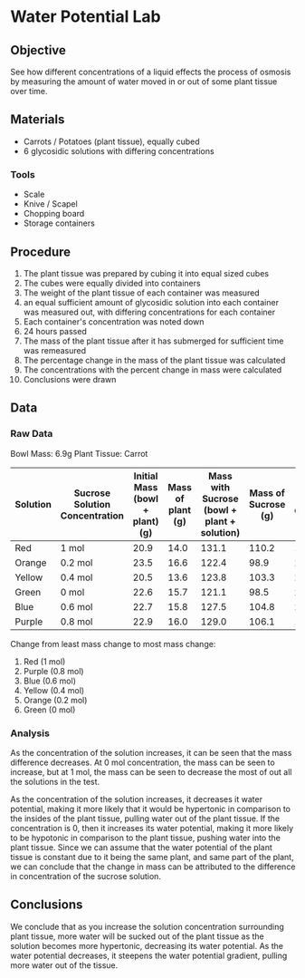 # Water Potential Lab
## Objective
See how different concentrations of a liquid effects the process of osmosis by measuring the amount of water moved in or out of some plant tissue over time.

## Materials
- Carrots / Potatoes (plant tissue), equally cubed
- 6 glycosidic solutions with differing concentrations

### Tools
- Scale
- Knive / Scapel
- Chopping board
- Storage containers

## Procedure
1. The plant tissue was prepared by cubing it into equal sized cubes
2. The cubes were equally divided into containers
3. The weight of the plant tissue of each container was measured
4. an equal sufficient amount of glycosidic solution into each container was measured out, with differing concentrations for each container
5. Each container's concentration was noted down
6. 24 hours passed
7. The mass of the plant tissue after it has submerged for sufficient time was remeasured
8. The percentage change in the mass of the plant tissue was calculated
9. The concentrations with the percent change in mass were calculated
10. Conclusions were drawn

## Data
### Raw Data

Bowl Mass: 6.9g
Plant Tissue: Carrot

| Solution | Sucrose Solution Concentration | Initial Mass (bowl + plant) (g) | Mass of plant (g) | Mass with Sucrose (bowl + plant + solution) | Mass of Sucrose (g) | Mass after diffusion (g) | Mass Difference | % change      |
| -------- | ------------------------------ | ------------------------------- | ----------------- | ------------------------------------------- | ------------------- | ------------------------ | --------------- | ------------- |
| Red      | 1 mol                          | 20.9                            | 14.0              | 131.1                                       | 110.2               | 18.1                     | -2.8            | -20           |
| Orange   | 0.2 mol                        | 23.5                            | 16.6              | 122.4                                       | 98.9                | 23.7                     | 0.2             | 1.204819277   |
| Yellow   | 0.4 mol                        | 20.5                            | 13.6              | 123.8                                       | 103.3               | 20.4                     | -0.1            | -0.7352941176 |
| Green    | 0 mol                          | 22.6                            | 15.7              | 121.1                                       | 98.5                | 23.9                     | 1.3             | 8.280254777   |
| Blue     | 0.6 mol                        | 22.7                            | 15.8              | 127.5                                       | 104.8               | 20.3                     | -2.4            | -15.18987342  |
| Purple   | 0.8 mol                        | 22.9                            | 16.0              | 129.0                                       | 106.1               | 19.4                     | -3.5            | -21.875       |

Change from least mass change to most mass change:
1. Red (1 mol)
2. Purple (0.8 mol)
3. Blue (0.6 mol)
4. Yellow (0.4 mol)
5. Orange (0.2 mol)
6. Green (0 mol)

### Analysis
As the concentration of the solution increases, it can be seen that the mass difference decreases. At 0 mol concentration, the mass can be seen to increase, but at 1 mol, the mass can be seen to decrease the most of out all the solutions in the test.

As the concentration of the solution increases, it decreases it water potential, making it more likely that it would be hypertonic in comparison to the insides of the plant tissue, pulling water out of the plant tissue. If the concentration is 0, then it increases its water potential, making it more likely to be hypotonic in comparison to the plant tissue, pushing water into the plant tissue. Since we can assume that the water potential of the plant tissue is constant due to it being the same plant, and same part of the plant, we can conclude that the change in mass can be attributed to the difference in concentration of the sucrose solution.

## Conclusions
We conclude that as you increase the solution concentration surrounding plant tissue, more water will be sucked out of the plant tissue as the solution becomes more hypertonic, decreasing its water potential. As the water potential decreases, it steepens the water potential gradient, pulling more water out of the tissue.